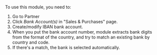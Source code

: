 To use this module, you need to:

1.  Go to Partner
2.  Click *Bank Account(s)* in "Sales & Purchases" page.
3.  Create/modify IBAN bank account.
4.  When you put the bank account number, module extracts bank digits
    from the format of the country, and try to match an existing bank by
    country and code.
5.  If there's a match, the bank is selected automatically.
